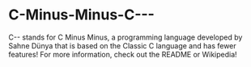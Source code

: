 # C-Minus-Minus-C---
C-- stands for C Minus Minus, a programming language developed by Sahne Dünya that is based on the Classic C language and has fewer features! For more information, check out the README or Wikipedia!
